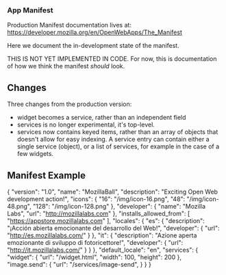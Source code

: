 ### App Manifest

Production Manifest documentation lives at: https://developer.mozilla.org/en/OpenWebApps/The_Manifest

Here we document the in-development state of the manifest.

THIS IS NOT YET IMPLEMENTED IN CODE. For now, this is documentation of how we think the manifest *should* look.

## Changes

Three changes from the production version:
- widget becomes a service, rather than an independent field
- services is no longer experimental, it's top-level.
- services now contains keyed items, rather than an array of objects that doesn't allow for easy indexing. A service entry can contain either a single service (object), or a list of services, for example in the case of a few widgets.

## Manifest Example

   {
        "version": "1.0",
        "name": "MozillaBall",
        "description": "Exciting Open Web development action!",
        "icons": {
             "16": "/img/icon-16.png",
             "48": "/img/icon-48.png",
             "128": "/img/icon-128.png"
        },
        "developer": {
             "name": "Mozilla Labs",
             "url": "http://mozillalabs.com"
        },
        "installs_allowed_from": [
             "https://appstore.mozillalabs.com"
        ],
        "locales": {
             "es": {
                  "description": "¡Acción abierta emocionante del desarrollo del Web!",
                  "developer": {
                     "url": "http://es.mozillalabs.com/"
                  }
             },
             "it": {
                  "description": "Azione aperta emozionante di sviluppo di fotoricettore!",
                  "developer": {
                     "url": "http://it.mozillalabs.com/"
                  }
             }
        },
        "default_locale": "en",
        "services": {
            "widget": {
                 "url": "/widget.html",
                 "width": 100,
                 "height": 200
            },
            "image.send": {
                 "url": "/services/image-send",
            }
        }
   }
